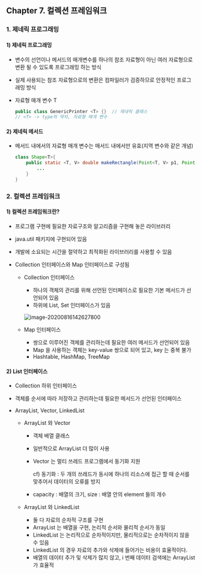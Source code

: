 ## Chapter 7. 컬렉션 프레임워크



### 1. 제네릭 프로그래밍

#### 1) 제네릭 프로그래밍

- 변수의 선언이나 메서드의 매개변수를 하나의 참조 자료형이 아닌 여러 자료형으로 변환 될 수 있도록 프로그래밍 하는 방식

- 실제 사용되는 참조 자료형으로의 변환은 컴파일러가 검증하므로 안정적인 프로그래밍 방식

- 자료형 매개 변수 T

  ```java
  public class GenericPrinter <T> {}  // 제네릭 클래스
  // <T> -> type의 약자, 자료형 매개 변수
  ```

  

#### 2) 제네릭 메서드

- 메서드 내에서의 자료형 매개 변수는 매서드 내에서만 유효(지역 변수와 같은 개념)

  ```java
  class Shape<T>{
      public static <T, V> double makeRectangle(Point<T, V> p1, Point<T, V> p2){ // Shape 의 T 와 makeRectangle 의 T 는 전혀 다른 의미
          ...
      }
  }
  ```



### 2. 컬렉션 프레임워크

#### 1) 컬렉션 프레임워크란?

- 프로그램 구현에 필요한 자료구조와 알고리즘을 구현해 놓은 라이브러리

- java.util 패키지에 구현되어 있음

- 개발에 소요되는 시간을 절약하고 최적화된 라이브러리를 사용할 수 있음

- Collection 인터페이스와 Map 인터페이스로 구성됨

  - Collection 인터페이스

    - 하나의 객체의 관리를 위해 선언된 인터페이스로 필요한 기본 메서드가 선언되어 있음
    - 하위에 List, Set 인터페이스가 있음

    ![image-20200816142627800](C:\Users\wnghd\AppData\Roaming\Typora\typora-user-images\image-20200816142627800.png)

  - Map 인터페이스

    - 쌍으로 이루어진 객체를 관리하는데 필요한 여러 메서드가 선언되어 있음
    - Map 을 사용하는 객체는 key-value 쌍으로 되어 있고, key 는 중복 불가
    - Hashtable, HashMap, TreeMap 



#### 2) List 인터페이스

- Collection 하위 인터페이스

- 객체를 순서에 따라 저장하고 관리하는데 필요한 메서드가 선언된 인터페이스

- ArrayList, Vector, LinkedList 

  - ArrayList 와 Vector

    - 객체 배열 클래스

    - 일반적으로 ArrayList 더 많이 사용

    - Vector 는 멀티 쓰레드 프로그램에서 동기화 지원

      cf) 동기화 : 두 개의 쓰레드가 동시에 하나의 리소스에 접근 할 때 순서를 맞추어서 데이터의 오류를 방지

    - capacity : 배열의 크기, size : 배열 안의 element 들의 개수

  - ArrayList 와 LinkedList

    - 둘 다 자료의 순차적 구조를 구현
    - ArrayList 는 배열을 구현, 논리적 순서와 물리적 순서가 동일
    - LinkedList 는 논리적으로 순차적이지만, 물리적으로는 순차적이지 않을 수 있음
    - LinkedList 의 경우 자료의 추가와 삭제에 들어가는 비용이 효율적이다.
    - 배열의 데이터 추가 및 삭제가 많지 않고, i 번째 데이터 검색에는 ArrayList 가 효율적

 

